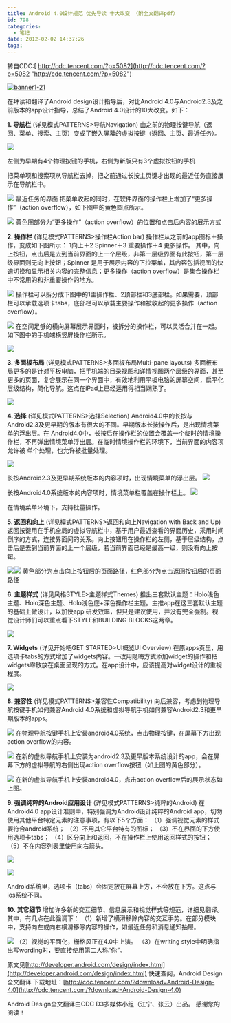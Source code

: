```yaml
---
title: Android 4.0设计规范 优先导读 十大改变 （附全文翻译pdf）
id: 798
categories:
  - 笔记
date: 2012-02-02 14:37:26
tags:
---
```


<div>

转自CDC:[ http://cdc.tencent.com/?p=5082](http://cdc.tencent.com/?p=5082 "http://cdc.tencent.com/?p=5082")

[![](http://blog.luozhihua.com/wp-content/uploads/2012/02/banner1-21.jpg "banner1-21")](http://blog.luozhihua.com/wp-content/uploads/2012/02/banner1-21.jpg)

在拜读和翻译了Android design设计指导后，对比Android 4.0与Android2.3及之前版本的app设计指导，总结了Android 4.0设计的10大改变。<!--more-->如下：

**1\. 导航栏** (详见模式PATTERNS&gt;导航Navigation)
由之前的物理按键导航（返回、菜单、搜索、主页）变成了嵌入屏幕的虚拟按键（返回、主页、最近任务）。

![](http://cdc.tencent.com/wp-content/uploads/2012/01/114.png)

左侧为早期有4个物理按键的手机，右侧为新版只有3个虚拟按钮的手机

把菜单项和搜索项从导航栏去掉，把之前通过长按主页键才出现的最近任务直接展示在导航栏中。

![](http://cdc.tencent.com/wp-content/uploads/2012/01/23.png)
最近任务的界面
把菜单收起的同时，在软件界面的操作栏上增加了“更多操作”（action overflow），如下图中的黄色圆点所示。

![](http://cdc.tencent.com/wp-content/uploads/2012/01/31.png)
黄色圈部分为“更多操作”（action overflow）的位置和点击后内容的展示方式

**2\. 操作栏** (详见模式PATTERNS&gt;操作栏Action bar)
操作栏从之前的app图标＋操作，变成如下图所示：
1向上＋2 Spinner＋3 重要操作＋4 更多操作。
其中，向上按钮，点击后是去到当前界面的上一个层级，非第一层级界面有此按钮，第一层级界面则无向上按钮；Spinner 是用于展示内容的下拉菜单，其内容包括视图的快速切换和显示相关内容的完整信息；更多操作（action overflow）是集合操作栏中不常用的和非重要操作的地方。

![](http://cdc.tencent.com/wp-content/uploads/2012/01/41.png)
操作栏可以拆分成下图中的1主操作栏、2顶部栏和3底部栏。如果需要，顶部栏可以承载选项卡tabs，底部栏可以承载主要操作和被收起的更多操作（action overflow）。

![](http://cdc.tencent.com/wp-content/uploads/2012/01/51.png)
在空间足够的横向屏幕展示界面时，被拆分的操作栏，可以灵活合并在一起。如下图中的手机端横竖屏操作栏所示。

![](http://cdc.tencent.com/wp-content/uploads/2012/01/61.png)

**3\. 多面板布局** (详见模式PATTERNS&gt;多面板布局Multi-pane layouts)
多面板布局更多的是针对平板电脑，把手机端的目录视图和详情视图两个层级的界面，甚至更多的页面，复合展示在同一个界面中，有效地利用平板电脑的屏幕空间，扁平化层级结构，简化导航。这点在iPad上已经运用得相当娴熟了。

![](http://cdc.tencent.com/wp-content/uploads/2012/01/71.png)

**4\. 选择** (详见模式PATTERNS&gt;选择Selection)
Android4.0中的长按与Android2.3及更早期的版本有很大的不同。早期版本长按操作后，是出现情境菜单的浮出层。在 Android4.0中，长按后在操作栏的位置会覆盖一个临时的情境操作栏，不再弹出情境菜单浮出层。在临时情境操作栏的环境下，当前界面的内容项允许被 单个处理，也允许被批量处理。

![](http://cdc.tencent.com/wp-content/uploads/2012/01/81.png)

长按Android2.3及更早期系统版本的内容项时，出现情境菜单的浮出层。
![](http://cdc.tencent.com/wp-content/uploads/2012/01/91.png)

长按Android4.0系统版本的内容项时，情境菜单栏覆盖在操作栏上。
![](http://cdc.tencent.com/wp-content/uploads/2012/01/101.png)

在情境菜单环境下，支持批量操作。

**5\. 返回和向上** (详见模式PATTERNS&gt;返回和向上Navigation with Back and Up)
返回按键用在手机全局的虚拟导航栏中，基于用户最近查看的界面历史，采用时间倒序的方式，连接界面间的关系。向上按钮用在操作栏的左侧，基于层级结构，点击后是去到当前界面的上一个层级，若当前界面已经是最高一级，则没有向上按钮。

![](http://cdc.tencent.com/wp-content/uploads/2012/01/113.png)![](http://cdc.tencent.com/wp-content/uploads/2012/01/121.png)
黄色部分为点击向上按钮后的页面路径，红色部分为点击返回按钮后的页面路径

**6\. 主题样式** (详见风格STYLE&gt;主题样式Themes)
推出三套默认主题：Holo浅色主题、Holo深色主题、Holo浅色底+深色操作栏主题。主推app在这三套默认主题的基础上做设计，以加快app 研发效率，但只是建议使用，并没有完全强制。视觉设计师们可以重点看下STYLE和BUILDING BLOCKS这两章。

![](http://cdc.tencent.com/wp-content/uploads/2012/01/132.png)

**7\. Widgets** (详见开始吧GET STARTED&gt;UI概览UI Overview)
在原apps页里，用选项卡tabs的方式增加了widgets内容。一改用隐晦方式添加widget的操作和把widgets零散放在桌面呈现的方式。在app设计中，应该提高对widget设计的重视程度。

![](http://cdc.tencent.com/wp-content/uploads/2012/01/141.png)

**8\. 兼容性** (详见模式PATTERNS&gt;兼容性Compatibility)
向后兼容，考虑到物理导航按键手机如何兼容Android 4.0系统和虚拟导航手机如何兼容Android2.3和更早期版本的apps。

![](http://cdc.tencent.com/wp-content/uploads/2012/01/151.png)
在物理导航按键手机上安装android4.0系统，点击物理按键，在屏幕下方出现action overflow的内容。

![](http://cdc.tencent.com/wp-content/uploads/2012/01/161.png)
在新的虚拟导航手机上安装为android2.3及更早版本系统设计的app，会在屏幕下方的虚拟导航的右侧出现action overflow按钮（如上图的黄色部分）。

![](http://cdc.tencent.com/wp-content/uploads/2012/01/171.png)
在新的虚拟导航手机上安装android4.0，点击action overflow后的展示状态如上图。

**9\. 强调纯粹的Android应用设计** (详见模式PATTERNS&gt;纯粹的Android)
在Android4.0 app设计准则中，特别强调为Android设计纯粹的Android app，切勿使用其他平台特定元素的注意事项，有以下5个方面：
（1）强调视觉元素的样式要符合android系统；
（2）不用其它平台特有的图标；
（3）不在界面的下方使用选项卡tabs；
（4）区分向上和返回，不在操作栏上使用返回样式的按钮；
（5）不在内容列表里使用向右箭头。

![](http://cdc.tencent.com/wp-content/uploads/2012/01/181.png)

![](http://cdc.tencent.com/wp-content/uploads/2012/01/191.png)

Android系统里，选项卡（tabs）会固定放在屏幕上方，不会放在下方。这点与ios系统不同。

**10\. 其它细节**
增加许多新的交互细节、信息展示和视觉样式等规范，详细见翻译。其中，有几点在此强调下：
（1）新增了横滑移除内容的交互手势。在部分模块中，支持向左或向右横滑移除内容的操作，如最近任务和消息通知抽屉。

![](http://cdc.tencent.com/wp-content/uploads/2012/01/201.png)
（2）视觉的平面化，栅格风正在4.0中上演。
（3）在writing style中明确指出写wording时，要直接使用第二人称“你”。

原文见[http://developer.android.com/design/index.html](http://developer.android.com/design/index.html)
快速查阅，Android Design全文翻译 下载地址：[http://cdc.tencent.com/?download=Android-Design-4.0](http://cdc.tencent.com/?download=Android-Design-4.0)

Android Design全文翻译由CDC D3多媒体小组（江宁、张云）出品。
感谢您的阅读！

</div>